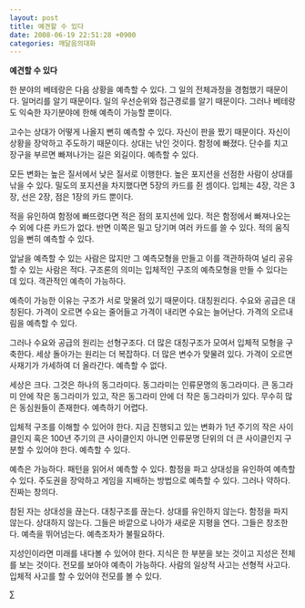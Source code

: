 ```yaml
---
layout: post
title: 예견할 수 있다
date: 2008-06-19 22:51:28 +0900
categories: 깨달음의대화
---
```

**예견할 수 있다**

한 분야의 베테랑은 다음 상황을 예측할 수 있다. 그 일의 전체과정을 경험했기 때문이다. 일머리를 알기 때문이다. 일의 우선순위와 접근경로를 알기 때문이다. 그러나 베테랑도 익숙한 자기분야에 한해 예측이 가능할 뿐이다. 

고수는 상대가 어떻게 나올지 뻔히 예측할 수 있다. 자신이 판을 짰기 때문이다. 자신이 상황을 장악하고 주도하기 때문이다. 상대는 낚인 것이다. 함정에 빠졌다. 단수를 치고 장구을 부르면 빠져나가는 길은 외길이다. 예측할 수 있다.

모든 변화는 높은 질서에서 낮은 질서로 이행한다. 높은 포지션을 선점한 사람이 상대를 낚을 수 있다. 밀도의 포지션을 차지했다면 5장의 카드를 쥔 셈이다. 입체는 4장, 각은 3장, 선은 2장, 점은 1장의 카드 뿐이다.

적을 유인하여 함정에 빠뜨렸다면 적은 점의 포지션에 있다. 적은 함정에서 빠져나오는 수 외에 다른 카드가 없다. 반면 이쪽은 밀고 당기며 여러 카드를 쓸 수 있다. 적의 움직임을 뻔히 예측할 수 있다. 

앞날을 예측할 수 있는 사람은 많지만 그 예측모형을 만들고 이를 객관하하여 널리 공유할 수 있는 사람은 적다. 구조론의 의미는 입체적인 구조의 예측모형을 만들 수 있다는 데 있다. 객관적인 예측이 가능하다. 

예측이 가능한 이유는 구조가 서로 맞물려 있기 때문이다. 대칭원리다. 수요와 공급은 대칭된다. 가격이 오르면 수요는 줄어들고 가격이 내리면 수요는 늘어난다. 가격의 오르내림을 예측할 수 있다. 

그러나 수요와 공급의 원리는 선형구조다. 더 많은 대칭구조가 모여서 입체적 모형을 구축한다. 세상 돌아가는 원리는 더 복잡하다. 더 많은 변수가 맞물려 있다. 가격이 오르면 사재기가 가세하여 더 올라간다. 예측할 수 없다.

세상은 크다. 그것은 하나의 동그라미다. 동그라미는 인류문명의 동그라미다. 큰 동그라미 안에 작은 동그라미가 있고, 작은 동그라미 안에 더 작은 동그라미가 있다. 무수히 많은 동심원들이 존재한다. 예측하기 어렵다. 

입체적 구조를 이해할 수 있어야 한다. 지금 진행되고 있는 변화가 1년 주기의 작은 사이클인지 혹은 100년 주기의 큰 사이클인지 아니면 인류문명 단위의 더 큰 사이클인지 구분할 수 있어야 한다. 예측할 수 있다.

예측은 가능하다. 패턴을 읽어서 예측할 수 있다. 함정을 파고 상대성을 유인하여 예측할 수 있다. 주도권을 장악하고 게임을 지배하는 방법으로 예측할 수 있다. 그러나 약하다. 진짜는 창의다. 

참된 자는 상대성을 끊는다. 대칭구조를 끊는다. 상대를 유인하지 않는다. 함정을 파지 않는다. 상대하지 않는다. 그들은 바깥으로 나아가 새로운 지평을 연다. 그들은 창조한다. 예측을 뛰어넘는다. 예측조차가 불필요하다.

지성인이라면 미래를 내다볼 수 있어야 한다. 지식은 한 부분을 보는 것이고 지성은 전체를 보는 것이다. 전모를 보아야 예측이 가능하다. 사람의 일상적 사고는 선형적 사고다. 입체적 사고를 할 수 있어야 전모를 볼 수 있다. 



∑